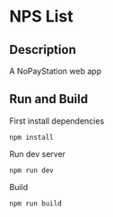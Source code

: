 # NPS List

## Description

A NoPayStation web app

## Run and Build

First install dependencies

```shell
npm install
```

Run dev server

```shell
npm run dev
```

Build

```shell
npm run build
```
